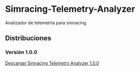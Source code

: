 # Simracing-Telemetry-Analyzer
 Analizador de telemetria para simracing

## Distribuciones

### Versión 1.0.0

[Descargar Simracing Telemetry Analyzer 1.0.0](https://drive.google.com/file/d/1ityLlus8WjN3XcEYovCtT3KberXSyYvk/view?usp=drive_link)
